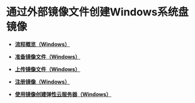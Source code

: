 # 通过外部镜像文件创建Windows系统盘镜像<a name="ims_01_0203"></a>

-   **[流程概览（Windows）](流程概览（Windows）.md)**  

-   **[准备镜像文件（Windows）](准备镜像文件（Windows）.md)**  

-   **[上传镜像文件（Windows）](上传镜像文件（Windows）.md)**  

-   **[注册镜像（Windows）](注册镜像（Windows）.md)**  

-   **[使用镜像创建弹性云服务器（Windows）](使用镜像创建弹性云服务器（Windows）.md)**  


